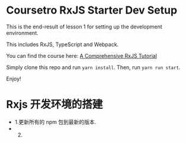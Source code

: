 # Coursetro RxJS Starter Dev Setup

This is the end-result of lesson 1 for setting up the development environment.

This includes RxJS, TypeScript and Webpack.

You can find the course here: [A Comprehensive RxJS Tutorial](https://coursetro.com/courses/25/A-Comprehensive-RxJS-Tutorial---Learn-ReactiveX-for-JavaScript-)

Simply clone this repo and run `yarn install`. Then, run `yarn run start`.

Enjoy!


# Rxjs 开发环境的搭建
* 1.更新所有的 npm 包到最新的版本.
* 2.
